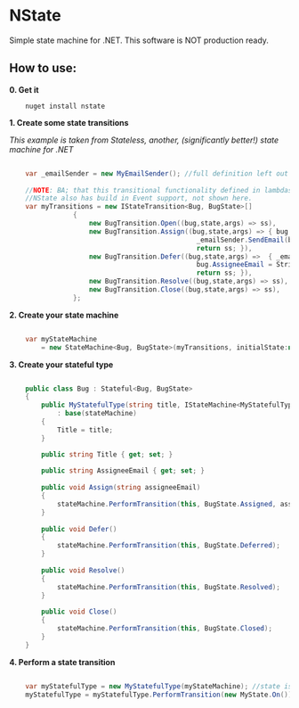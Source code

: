 NState
=====

Simple state machine for .NET. This software is NOT production ready.

How to use:
--------

**0. Get it**

```shell
	nuget install nstate
```


**1. Create some state transitions**

*This example is taken from Stateless, another, (significantly better!) state machine for .NET*

```C#

	var _emailSender = new MyEmailSender(); //full definition left out for clarity
	
	//NOTE: BA; that this transitional functionality defined in lambdas solely for clarity here.
	//NState also has build in Event support, not shown here.
	var myTransitions = new IStateTransition<Bug, BugState>[]
				{
					new BugTransition.Open((bug,state,args) => ss),
					new BugTransition.Assign((bug,state,args) => { bug.AssigneeEmail = args;
										       _emailSender.SendEmail(bug.AssigneeEmail, "Bug assigned to you."); 
										       return ss; }),
					new BugTransition.Defer((bug,state,args) =>  { _emailSender.SendEmail(bug.AssigneeEmail, "You're off the hook."); 
										       bug.AssigneeEmail = String.Empty;
										       return ss; }),
					new BugTransition.Resolve((bug,state,args) => ss),
					new BugTransition.Close((bug,state,args) => ss),
				};

```


**2. Create your state machine**


```C#

	var myStateMachine 
		= new StateMachine<Bug, BugState>(myTransitions, initialState:new BugState.Open());

```


**3. Create your stateful type**


```C#

	public class Bug : Stateful<Bug, BugState>
	{
		public MyStatefulType(string title, IStateMachine<MyStatefulType, MyState> stateMachine)
			: base(stateMachine) 
		{
			Title = title;
		}

		public string Title { get; set; }
		
		public string AssigneeEmail { get; set; }
		
		public void Assign(string assigneeEmail)
		{
			stateMachine.PerformTransition(this, BugState.Assigned, assigneeEmail);
		}    
		
		public void Defer()
		{
			stateMachine.PerformTransition(this, BugState.Deferred);
		}    
		
		public void Resolve()
		{
			stateMachine.PerformTransition(this, BugState.Resolved);
		}
		
		public void Close()
		{
			stateMachine.PerformTransition(this, BugState.Closed);
		}    
	}

``````


    
**4. Perform a state transition**


```C#

	var myStatefulType = new MyStatefulType(myStateMachine); //state is "Off"
	myStatefulType = myStatefulType.PerformTransition(new MyState.On()); //state transitioned to "On"

```